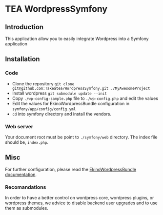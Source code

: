 # TEA WordpressSymfony
## Introduction
This application allow you to easily integrate Wordpress into a Symfony application

## Installation
### Code
- Clone the repository `git clone git@github.com:Takeatea/WordpressSymfony.git ./MyAwesomeProject`
- Install wordpress `git submodule update --init`
- Copy `./wp-config-sample.php` file to `./wp-config.php` and edit the values
- Edit the values for EkinoWordpressBundle configuration in `symfony/app/config/config.yml`
- `cd` into symfony directory and install the vendors. 

### Web server
Your document root must be point to `./symfony/web` directory. The index file should be, `index.php`.

## Misc
For further configuration, please read the [EkinoWordpressBundle documentation](https://github.com/ekino/EkinoWordpressBundle).

### Recomandations
In order to have a better control on wordpress core, wordpress plugins, or wordpress themes, we advice to disable backend user upgrades and to use them as submodules.
